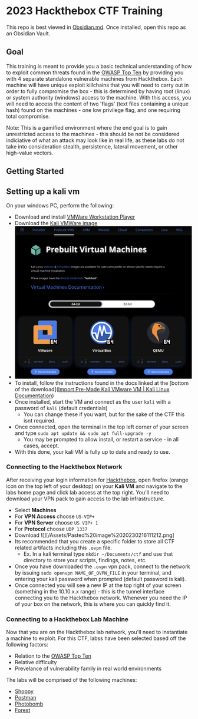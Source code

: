 # 2023 Hackthebox CTF Training
This repo is best viewed in [Obsidian.md](https://obsidian.md/). Once installed, open this repo as an Obsidian Vault.
## Goal
This training is meant to provide you a basic technical understanding of how to exploit common threats found in the [OWASP Top Ten](https://owasp.org/www-project-top-ten/) by providing you with 4 separate standalone vulnerable machines from Hackthebox. Each machine will have unique exploit killchains that you will need to carry out in order to fully compromise the box - this is determined by having root (linux) or system authority (windows) access to the machine. With this access, you will need to access the content of two 'flags' (text files containing a unique hash) found on the machines - one low privilege flag, and one requiring total compromise. 

Note: This is a gamified environment where the end goal is to gain unrestricted access to the machines - this should be not be considered indiciative of what an attack may look like in real life, as these labs do not take into consideration stealth, persistence, lateral movement, or other high-value vectors.


## Getting Started

## Setting up a kali vm
On your windows PC, perform the following:
- Download and install [VMWare Workstation Player](https://www.vmware.com/products/workstation-player.html)
- Download the [Kali VMWare image](https://www.kali.org/get-kali/#kali-virtual-machines)
- ![](/Assets/Pasted%20image%2020230216112529.png)
- To install, follow the instructions found in the docs linked at the [bottom of the download]([Import Pre-Made Kali VMware VM | Kali Linux Documentation](https://www.kali.org/docs/virtualization/import-premade-vmware/))
- Once installed, start the VM and connect as the user `kali` with a password of `kali` (default credentials)
	- You can change these if you want, but for the sake of the CTF this isnt required.
- Once connected, open the terminal in the top left corner of your screen and type `sudo apt update && sudo apt full-upgrade -y`
	- You may be prompted to allow install, or restart a service - in all cases, accept.
- With this done, your kali VM is fully up to date and ready to use.

### Connecting to the Hackthebox Network

After receiving your login information for [Hackthebox](https://app.hackthebox.com), open firefox (orange icon on the top left of your desktop) on your **Kali VM** and navigate to the labs home page and click lab access at the top right. You'll need to download your VPN pack to gain access to the lab infrastructure.

- Select **Machines**
- For **VPN Access** choose `US-VIP+`
- For **VPN Server** choose `US VIP+ 1`
- For **Protocol** choose `UDP 1337`
- Download ![][/Assets/Pasted%20image%2020230216111212.png]
- Its recommended that you create a specific folder to store all CTF related artifacts including this `.ovpn` file.
	- Ex. In a kali terminal type `mkdir ~/Documents/ctf` and use that directory to store your scripts, findings, notes, etc.
- Once you have downloaded the `.ovpn` vpn pack, connect to the network by issuing `sudo openvpn NAME_OF_OVPN_FILE` in your terminal, and entering your kali password when prompted (default password is kali).
- Once connected you will see a new IP at the top right of your screen (something in the 10.10.x.x range) - this is the tunnel interface connecting you to the Hackthebox network. Whenever you need the IP of your box on the network, this is where you can quickly find it.

### Connecting to a Hackthebox Lab Machine
Now that you are on the Hackthebox lab network, you'll need to instantiate a machine to exploit. For this CTF, labss have been selected based off the following factors:

- Relation to the [OWASP Top Ten](https://owasp.org/www-project-top-ten/) 
- Relative difficulty
- Prevelance of vulnerability family in real world environments

The labs will be comprised of the following machines:
- [Shoppy](https://app.hackthebox.com/machines/496)
- [Postman](https://app.hackthebox.com/machines/215)
- [Photobomb](https://app.hackthebox.com/machines/500)
- [Forest](https://app.hackthebox.com/machines/212)
